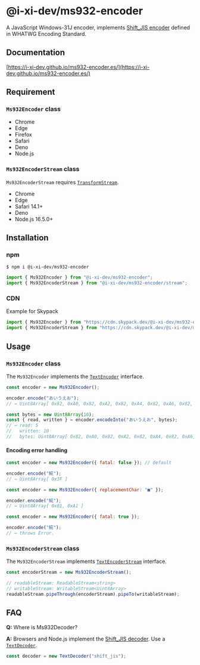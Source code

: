 # @i-xi-dev/ms932-encoder

A JavaScript Windows-31J encoder, implements [Shift_JIS encoder](https://encoding.spec.whatwg.org/#shift_jis-encoder) defined in WHATWG Encoding Standard.


## Documentation

[https://i-xi-dev.github.io/ms932-encoder.es/](https://i-xi-dev.github.io/ms932-encoder.es/)


## Requirement

### `Ms932Encoder` class

- Chrome
- Edge
- Firefox
- Safari
- Deno
- Node.js

### `Ms932EncoderStream` class

`Ms932EncoderStream` requires [`TransformStream`](https://developer.mozilla.org/en-US/docs/Web/API/TransformStream).

- Chrome
- Edge
- Safari 14.1+
- Deno
- Node.js 16.5.0+


## Installation

### npm

```console
$ npm i @i-xi-dev/ms932-encoder
```

```javascript
import { Ms932Encoder } from "@i-xi-dev/ms932-encoder";
import { Ms932EncoderStream } from "@i-xi-dev/ms932-encoder/stream";
```

### CDN

Example for Skypack
```javascript
import { Ms932Encoder } from "https://cdn.skypack.dev/@i-xi-dev/ms932-encoder";
import { Ms932EncoderStream } from "https://cdn.skypack.dev/@i-xi-dev/ms932-encoder/stream";
```


## Usage

### `Ms932Encoder` class

The `Ms932Encoder` implements the [`TextEncoder`](https://developer.mozilla.org/en-US/docs/Web/API/TextEncoder) interface.

```javascript
const encoder = new Ms932Encoder();

encoder.encode("あいうえお");
// → Uint8Array[ 0x82, 0xA0, 0x82, 0xA2, 0x82, 0xA4, 0x82, 0xA6, 0x82, 0xA8 ]

const bytes = new Uint8Array(10);
const { read, written } = encoder.encodeInto("あいうえお", bytes);
// → read: 5
//   written: 10
//   bytes: Uint8Array[ 0x82, 0xA0, 0x82, 0xA2, 0x82, 0xA4, 0x82, 0xA6, 0x82, 0xA8 ]
```

#### Encoding error handling
```javascript
const encoder = new Ms932Encoder({ fatal: false }); // default

encoder.encode("𩸽");
// → Uint8Array[ 0x3F ]
```

```javascript
const encoder = new Ms932Encoder({ replacementChar: "■" });

encoder.encode("𩸽");
// → Uint8Array[ 0x81, 0xA1 ]
```

```javascript
const encoder = new Ms932Encoder({ fatal: true });

encoder.encode("𩸽");
// → throws Error.
```

### `Ms932EncoderStream` class

The `Ms932EncoderStream` implements [`TextEncoderStream`](https://developer.mozilla.org/en-US/docs/Web/API/TextEncoderStream) interface.

```javascript
const encoderStream = new Ms932EncoderStream();

// readableStream: ReadableStream<string>
// writableStream: WritableStream<Uint8Array>
readableStream.pipeThrough(encoderStream).pipeTo(writableStream);
```


## FAQ

**Q:** Where is Ms932Decoder?

**A:** Browsers and Node.js implement the [Shift_JIS decoder](https://encoding.spec.whatwg.org/#shift_jis-decoder).
Use a [`TextDecoder`](https://developer.mozilla.org/en-US/docs/Web/API/TextDecoder).
```javascript
const decoder = new TextDecoder("shift_jis");
```
